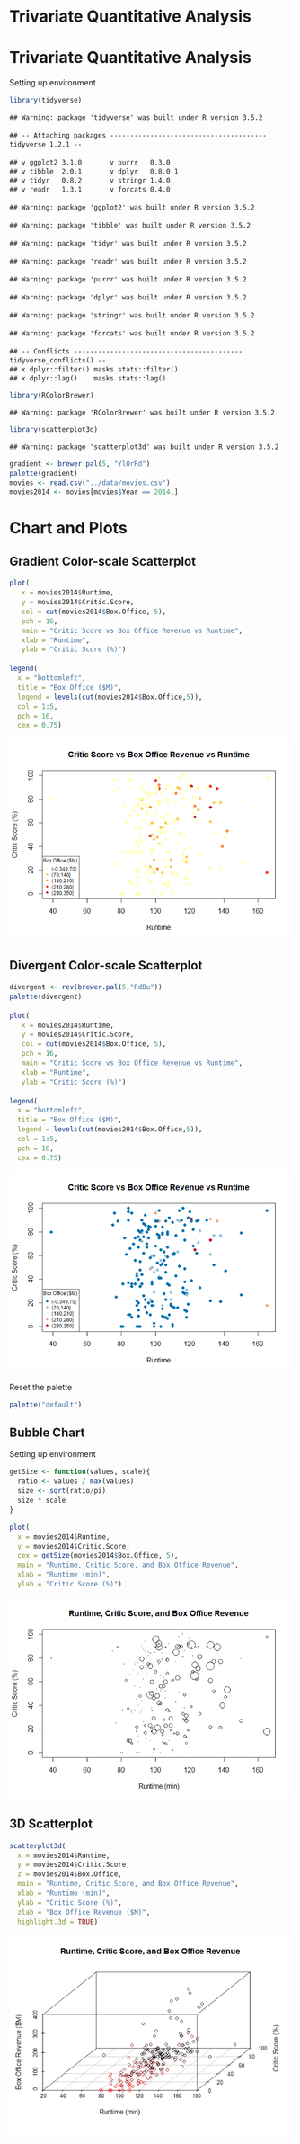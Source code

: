 Trivariate Quantitative Analysis
================

Trivariate Quantitative Analysis
================================

Setting up environment

``` r
library(tidyverse)
```

    ## Warning: package 'tidyverse' was built under R version 3.5.2

    ## -- Attaching packages --------------------------------------- tidyverse 1.2.1 --

    ## v ggplot2 3.1.0       v purrr   0.3.0  
    ## v tibble  2.0.1       v dplyr   0.8.0.1
    ## v tidyr   0.8.2       v stringr 1.4.0  
    ## v readr   1.3.1       v forcats 0.4.0

    ## Warning: package 'ggplot2' was built under R version 3.5.2

    ## Warning: package 'tibble' was built under R version 3.5.2

    ## Warning: package 'tidyr' was built under R version 3.5.2

    ## Warning: package 'readr' was built under R version 3.5.2

    ## Warning: package 'purrr' was built under R version 3.5.2

    ## Warning: package 'dplyr' was built under R version 3.5.2

    ## Warning: package 'stringr' was built under R version 3.5.2

    ## Warning: package 'forcats' was built under R version 3.5.2

    ## -- Conflicts ------------------------------------------ tidyverse_conflicts() --
    ## x dplyr::filter() masks stats::filter()
    ## x dplyr::lag()    masks stats::lag()

``` r
library(RColorBrewer)
```

    ## Warning: package 'RColorBrewer' was built under R version 3.5.2

``` r
library(scatterplot3d)
```

    ## Warning: package 'scatterplot3d' was built under R version 3.5.2

``` r
gradient <- brewer.pal(5, "YlOrRd")
palette(gradient)
movies <- read.csv("../data/movies.csv")
movies2014 <- movies[movies$Year == 2014,]
```

Chart and Plots
===============

Gradient Color-scale Scatterplot
--------------------------------

``` r
plot(
   x = movies2014$Runtime,
   y = movies2014$Critic.Score,
   col = cut(movies2014$Box.Office, 5),
   pch = 16,
   main = "Critic Score vs Box Office Revenue vs Runtime",
   xlab = "Runtime",
   ylab = "Critic Score (%)")

legend(
  x = "bottomleft",
  title = "Box Office ($M)",
  legend = levels(cut(movies2014$Box.Office,5)),
  col = 1:5,
  pch = 16,
  cex = 0.75)
```

![](02-Base_files/figure-markdown_github/unnamed-chunk-2-1.png)

Divergent Color-scale Scatterplot
---------------------------------

``` r
divergent <- rev(brewer.pal(5,"RdBu"))
palette(divergent)

plot(
   x = movies2014$Runtime,
   y = movies2014$Critic.Score,
   col = cut(movies2014$Box.Office, 5),
   pch = 16,
   main = "Critic Score vs Box Office Revenue vs Runtime",
   xlab = "Runtime",
   ylab = "Critic Score (%)")

legend(
  x = "bottomleft",
  title = "Box Office ($M)",
  legend = levels(cut(movies2014$Box.Office,5)),
  col = 1:5,
  pch = 16,
  cex = 0.75)
```

![](02-Base_files/figure-markdown_github/unnamed-chunk-3-1.png)

Reset the palette

``` r
palette("default")
```

Bubble Chart
------------

Setting up environment

``` r
getSize <- function(values, scale){
  ratio <- values / max(values)
  size <- sqrt(ratio/pi)
  size * scale
}
```

``` r
plot(
  x = movies2014$Runtime,
  y = movies2014$Critic.Score,
  cex = getSize(movies2014$Box.Office, 5),
  main = "Runtime, Critic Score, and Box Office Revenue",
  xlab = "Runtime (min)",
  ylab = "Critic Score (%)")
```

![](02-Base_files/figure-markdown_github/unnamed-chunk-6-1.png)

3D Scatterplot
--------------

``` r
scatterplot3d(
  x = movies2014$Runtime,
  y = movies2014$Critic.Score,
  z = movies2014$Box.Office,
  main = "Runtime, Critic Score, and Box Office Revenue",
  xlab = "Runtime (min)",
  ylab = "Critic Score (%)",
  zlab = "Box Office Revenue ($M)",
  highlight.3d = TRUE)
```

![](02-Base_files/figure-markdown_github/unnamed-chunk-7-1.png)
